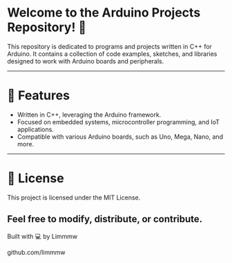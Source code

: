 # Welcome to the Arduino Projects Repository! 🎉

This repository is dedicated to programs and projects written in C++ for Arduino. It contains a collection of code examples, sketches, and libraries designed to work with Arduino boards and peripherals.

---

# 🚀 Features
- Written in C++, leveraging the Arduino framework.
- Focused on embedded systems, microcontroller programming, and IoT applications.
- Compatible with various Arduino boards, such as Uno, Mega, Nano, and more.

---

# 📄 License
This project is licensed under the MIT License.

Feel free to modify, distribute, or contribute.
---
Built with 💻 by Limmmw

github.com/limmmw